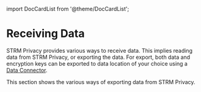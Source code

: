 import DocCardList from '@theme/DocCardList';


# Receiving Data

STRM Privacy provides various ways to receive data. This implies reading data from STRM Privacy, or exporting the data.
For export, both data and encryption keys can be exported to data location of your choice using
a [Data Connector](docs/02-concepts/04-data-connectors.md).

This section shows the various ways of exporting data from STRM Privacy.

<DocCardList />



